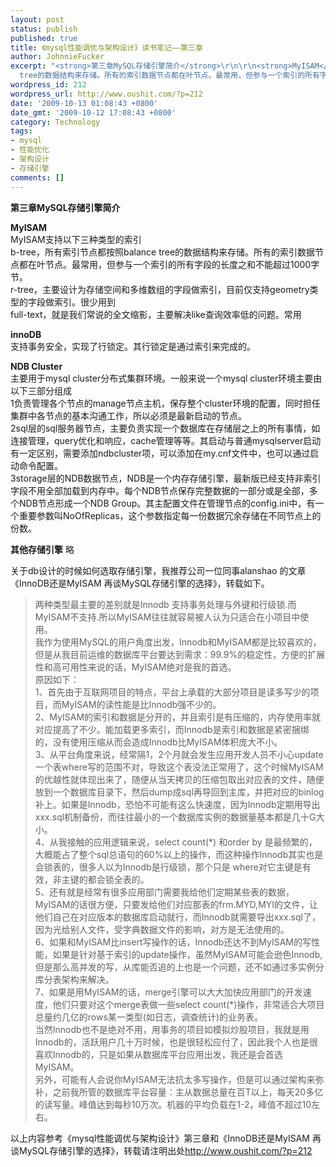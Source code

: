 ```yaml
---
layout: post
status: publish
published: true
title: 《mysql性能调优与架构设计》读书笔记——第三章
author: JohnnieFucker
excerpt: "<strong>第三章MySQL存储引擎简介</strong>\r\n\r\n<strong>MyISAM</strong>\r\nMyISAM支持以下三种类型的索引\r\nb-tree，所有索引节点都按照balance
  tree的数据结构来存储。所有的索引数据节点都在叶节点。最常用，但参与一个索引的所有字段的长度之和不能超过1000字节。\r\nr-tree，主要设计为存储空间和多维数组的字段做索引，目前仅支持geometry类型的字段做索引。很少用到\r\nfull-text，就是我们常说的全文缩影，主要解决like查询效率低的问题。常用\r\n"
wordpress_id: 212
wordpress_url: http://www.oushit.com/?p=212
date: '2009-10-13 01:08:43 +0800'
date_gmt: '2009-10-12 17:08:43 +0800'
category: Technology
tags:
- mysql
- 性能优化
- 架构设计
- 存储引擎
comments: []
---
```

<p><strong>第三章MySQL存储引擎简介</strong></p>
<p><strong>MyISAM</strong><br />
MyISAM支持以下三种类型的索引<br />
b-tree，所有索引节点都按照balance tree的数据结构来存储。所有的索引数据节点都在叶节点。最常用，但参与一个索引的所有字段的长度之和不能超过1000字节。<br />
r-tree，主要设计为存储空间和多维数组的字段做索引，目前仅支持geometry类型的字段做索引。很少用到<br />
full-text，就是我们常说的全文缩影，主要解决like查询效率低的问题。常用<br />
<!--break--><a id="more-212"></a></p>
<p><strong>innoDB</strong><br />
支持事务安全，实现了行锁定。其行锁定是通过索引来完成的。</p>
<p><strong>NDB Cluster</strong><br />
主要用于mysql cluster分布式集群环境。一般来说一个mysql cluster环境主要由以下三部分组成<br />
1负责管理各个节点的manage节点主机，保存整个cluster环境的配置，同时担任集群中各节点的基本沟通工作，所以必须是最新启动的节点。<br />
2sql层的sql服务器节点，主要负责实现一个数据库在存储层之上的所有事情，如连接管理，query优化和响应，cache管理等等。其启动与普通mysqlserver启动有一定区别，需要添加ndbcluster项，可以添加在my.cnf文件中，也可以通过启动命令配置。<br />
3storage层的NDB数据节点，NDB是一个内存存储引擎，最新版已经支持非索引字段不用全部加载到内存中。每个NDB节点保存完整数据的一部分或是全部，多个NDB节点形成一个NDB Group。其主配置文件在管理节点的config.ini中，有一个重要参数叫NoOfReplicas，这个参数指定每一份数据冗余存储在不同节点上的份数。</p>
<p><strong>其他存储引擎</strong> 略</p>
<p>关于db设计的时候如何选取存储引擎，我推荐公司一位同事alanshao 的文章《InnoDB还是MyISAM 再谈MySQL存储引擎的选择》，转载如下。</p>
<blockquote><p>
两种类型最主要的差别就是Innodb 支持事务处理与外键和行级锁.而MyISAM不支持.所以MyISAM往往就容易被人认为只适合在小项目中使用。<br />
我作为使用MySQL的用户角度出发，Innodb和MyISAM都是比较喜欢的，但是从我目前运维的数据库平台要达到需求：99.9%的稳定性，方便的扩展性和高可用性来说的话，MyISAM绝对是我的首选。<br />
原因如下：<br />
1、首先由于互联网项目的特点，平台上承载的大部分项目是读多写少的项目，而MyISAM的读性能是比Innodb强不少的。<br />
2、MyISAM的索引和数据是分开的，并且索引是有压缩的，内存使用率就对应提高了不少。能加载更多索引，而Innodb是索引和数据是紧密捆绑的，没有使用压缩从而会造成Innodb比MyISAM体积庞大不小。<br />
3、从平台角度来说，经常隔1，2个月就会发生应用开发人员不小心update一个表where写的范围不对，导致这个表没法正常用了，这个时候MyISAM的优越性就体现出来了，随便从当天拷贝的压缩包取出对应表的文件，随便放到一个数据库目录下，然后dump成sql再导回到主库，并把对应的binlog补上。如果是Innodb，恐怕不可能有这么快速度，因为Innodb定期用导出xxx.sql机制备份，而往往最小的一个数据库实例的数据量基本都是几十G大小。<br />
4、从我接触的应用逻辑来说，select count(*) 和order by 是最频繁的，大概能占了整个sql总语句的60%以上的操作，而这种操作Innodb其实也是会锁表的，很多人以为Innodb是行级锁，那个只是 where对它主键是有效，非主键的都会锁全表的。<br />
5、还有就是经常有很多应用部门需要我给他们定期某些表的数据，MyISAM的话很方便，只要发给他们对应那表的frm.MYD,MYI的文件，让他们自己在对应版本的数据库启动就行，而Innodb就需要导出xxx.sql了，因为光给别人文件，受字典数据文件的影响，对方是无法使用的。<br />
6、如果和MyISAM比insert写操作的话，Innodb还达不到MyISAM的写性能，如果是针对基于索引的update操作，虽然MyISAM可能会逊色Innodb,但是那么高并发的写，从库能否追的上也是一个问题，还不如通过多实例分库分表架构来解决。<br />
7、如果是用MyISAM的话，merge引擎可以大大加快应用部门的开发速度，他们只要对这个merge表做一些select count(*)操作，非常适合大项目总量约几亿的rows某一类型(如日志，调查统计)的业务表。<br />
当然Innodb也不是绝对不用，用事务的项目如模拟炒股项目，我就是用Innodb的，活跃用户几十万时候，也是很轻松应付了，因此我个人也是很喜欢Innodb的，只是如果从数据库平台应用出发，我还是会首选MyISAM。<br />
另外，可能有人会说你MyISAM无法抗太多写操作，但是可以通过架构来弥补，之前我所管的数据库平台容量：主从数据总量在百T以上，每天20多亿的读写量。峰值达到每秒10万次。机器的平均负载在1-2，峰值不超过10左右。
</p></blockquote>
<p>以上内容参考《mysql性能调优与架构设计》第三章和《InnoDB还是MyISAM 再谈MySQL存储引擎的选择》，转载请注明出处<a href="http://www.oushit.com/?p=212">http://www.oushit.com/?p=212</a> </p>
